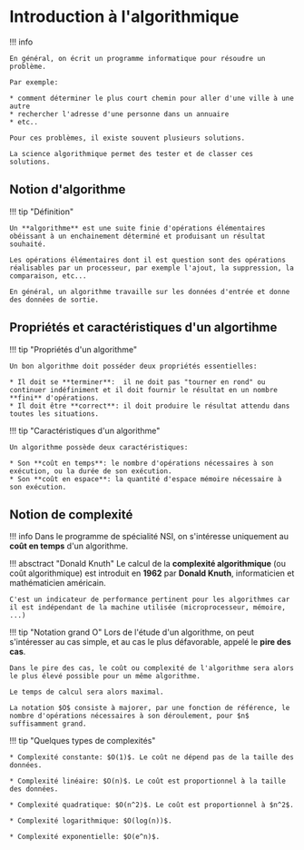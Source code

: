 # Introduction à l'algorithmique

!!! info

    En général, on écrit un programme informatique pour résoudre un problème. 
    
    Par exemple:

    * comment déterminer le plus court chemin pour aller d'une ville à une autre
    * rechercher l'adresse d'une personne dans un annuaire
    * etc..

    Pour ces problèmes, il existe souvent plusieurs solutions.

    La science algorithmique permet des tester et de classer ces solutions.

## Notion d'algorithme

!!! tip "Définition"

    Un **algorithme** est une suite finie d'opérations élémentaires obéissant à un enchainement déterminé et produisant un résultat souhaité.

    Les opérations élémentaires dont il est question sont des opérations réalisables par un processeur, par exemple l'ajout, la suppression, la comparaison, etc...

    En général, un algorithme travaille sur les données d'entrée et donne des données de sortie.

## Propriétés et caractéristiques d'un algortihme

!!! tip "Propriétés d'un algorithme"

    Un bon algorithme doit posséder deux propriétés essentielles:

    * Il doit se **terminer**:  il ne doit pas "tourner en rond" ou continuer indéfiniment et il doit fournir le résultat en un nombre **fini** d'opérations.
    * Il doit être **correct**: il doit produire le résultat attendu dans toutes les situations.

!!! tip "Caractéristiques d'un algorithme"

    Un algorithme possède deux caractéristiques:

    * Son **coût en temps**: le nombre d'opérations nécessaires à son exécution, ou la durée de son exécution.
    * Son **coût en espace**: la quantité d'espace mémoire nécessaire à son exécution.

## Notion de complexité

!!! info
    Dans le programme de spécialité NSI, on s'intéresse uniquement au **coût en temps** d'un algorithme.

!!! absctract "Donald Knuth"
    Le calcul de la **complexité algorithmique** (ou coût algorithmique) est introduit en **1962** par **Donald Knuth**, informaticien et mathématicien américain.

    C'est un indicateur de performance pertinent pour les algorithmes car il est indépendant de la machine utilisée (microprocesseur, mémoire, ...)

!!! tip "Notation grand O"
    Lors de l'étude d'un algorithme, on peut s'intéresser au cas simple, et au cas le plus défavorable, appelé le **pire des cas**.

    Dans le pire des cas, le coût ou complexité de l'algorithme sera alors le plus élevé possible pour un même algorithme.

    Le temps de calcul sera alors maximal.

    La notation $O$ consiste à majorer, par une fonction de référence, le nombre d'opérations nécessaires à son déroulement, pour $n$ suffisamment grand.

!!! tip "Quelques types de complexités"

    * Complexité constante: $O(1)$. Le coût ne dépend pas de la taille des données.

    * Complexité linéaire: $O(n)$. Le coût est proportionnel à la taille des données.

    * Complexité quadratique: $O(n^2)$. Le coût est proportionnel à $n^2$.

    * Complexité logarithmique: $O(log(n))$.

    * Complexité exponentielle: $O(e^n)$.